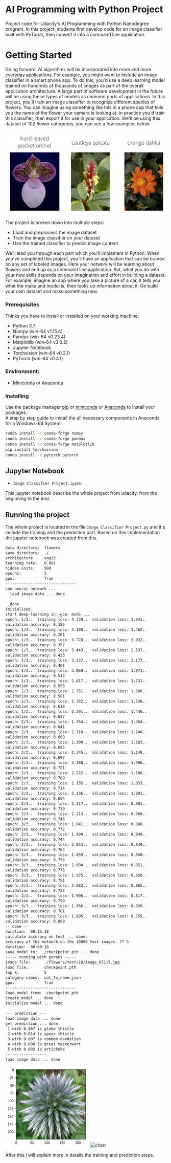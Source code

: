 # AI Programming with Python Project

Project code for Udacity's AI Programming with Python Nanodegree program. In this project, students first develop code for an image classifier built with PyTorch, then convert it into a command line application.

# Getting Started

Going forward, AI algorithms will be incorporated into more and more everyday applications. For example, you might want to include an image classifier in a smart phone app. To do this, you'd use a deep learning model trained on hundreds of thousands of images as part of the overall application architecture. A large part of software development in the future will be using these types of models as common parts of applications. In this project, you'll train an image classifier to recognize different species of flowers. You can imagine using something like this in a phone app that tells you the name of the flower your camera is looking at. In practice you'd train this classifier, then export it for use in your application. We'll be using this dataset of 102 flower categories, you can see a few examples below.

![Flower](./assets/Flowers.png)

The project is broken down into multiple steps:

* Load and preprocess the image dataset
* Train the image classifier on your dataset
* Use the trained classifier to predict image content

We'll lead you through each part which you'll implement in Python.
When you've completed this project, you'll have an application that can be trained on any set of labeled images. Here your network will be learning about flowers and end up as a command line application. But, what you do with your new skills depends on your imagination and effort in building a dataset. For example, imagine an app where you take a picture of a car, it tells you what the make and model is, then looks up information about it. Go build your own dataset and make something new.

### Prerequisites

Thinks you have to install or installed on your working machine:

* Python 3.7
* Numpy (win-64 v1.15.4)
* Pandas (win-64 v0.23.4)
* Matplotlib (win-64 v3.0.2)
* Jupyter Notebook
* Torchvision (win-64 v0.2.1)
* PyTorch (win-64 v0.4.1)

### Environment:
* [Miniconda](https://conda.io/miniconda.html) or [Anaconda](https://www.anaconda.com/download/)


### Installing

Use the package manager [pip](https://pip.pypa.io/en/stable/) or
[miniconda](https://conda.io/miniconda.html) or [Anaconda](https://www.anaconda.com/download/) to install your packages.  
A step by step guide to install the all necessary components in Anaconda for a Windows-64 System:
```bash
conda install -c conda-forge numpy
conda install -c conda-forge pandas
conda install -c conda-forge matplotlib
pip install torchvision
conda install -c pytorch pytorch
```

## Jupyter Notebook
* `Image Classifier Project.ipynb`

This jupyter notebook describe the whole project from udacity, from the beginning to the end.

## Running the project

The whole project is located in the file `Image Classifier Project.py` and it's include the training and the prediction part.
Based on this implementation the jupyter notebook was created from this.

```----- running with params -----
data directory:  flowers
save directory:  ./
architecture:    vgg13
learning rate:   0.001
hidden units:    500
epochs:          3
gpu:             True
-------------------------------
cnn neural network ...
  load image data ... done
  
  done
initialized.
start deep-learning in -gpu- mode ... 
epoch: 1/3..  training loss: 4.739..  validation loss: 3.941..  validation accuracy: 0.185
epoch: 1/3..  training loss: 4.100..  validation loss: 3.462..  validation accuracy: 0.261
epoch: 1/3..  training loss: 3.778..  validation loss: 2.932..  validation accuracy: 0.357
epoch: 1/3..  training loss: 3.443..  validation loss: 2.537..  validation accuracy: 0.423
epoch: 1/3..  training loss: 3.237..  validation loss: 2.177..  validation accuracy: 0.481
epoch: 1/3..  training loss: 3.069..  validation loss: 1.971..  validation accuracy: 0.512
epoch: 1/3..  training loss: 2.817..  validation loss: 1.731..  validation accuracy: 0.553
epoch: 1/3..  training loss: 2.751..  validation loss: 1.686..  validation accuracy: 0.581
epoch: 1/3..  training loss: 2.782..  validation loss: 1.538..  validation accuracy: 0.618
epoch: 1/3..  training loss: 2.391..  validation loss: 1.446..  validation accuracy: 0.627
epoch: 2/3..  training loss: 1.764..  validation loss: 1.364..  validation accuracy: 0.641
epoch: 2/3..  training loss: 2.310..  validation loss: 1.248..  validation accuracy: 0.668
epoch: 2/3..  training loss: 2.308..  validation loss: 1.183..  validation accuracy: 0.685
epoch: 2/3..  training loss: 2.345..  validation loss: 1.149..  validation accuracy: 0.697
epoch: 2/3..  training loss: 2.188..  validation loss: 1.096..  validation accuracy: 0.721
epoch: 2/3..  training loss: 2.222..  validation loss: 1.100..  validation accuracy: 0.709
epoch: 2/3..  training loss: 2.135..  validation loss: 1.033..  validation accuracy: 0.714
epoch: 2/3..  training loss: 2.136..  validation loss: 1.091..  validation accuracy: 0.694
epoch: 2/3..  training loss: 2.117..  validation loss: 0.981..  validation accuracy: 0.739
epoch: 2/3..  training loss: 2.213..  validation loss: 0.968..  validation accuracy: 0.746
epoch: 3/3..  training loss: 1.041..  validation loss: 0.886..  validation accuracy: 0.772
epoch: 3/3..  training loss: 1.999..  validation loss: 0.949..  validation accuracy: 0.744
epoch: 3/3..  training loss: 2.053..  validation loss: 0.849..  validation accuracy: 0.764
epoch: 3/3..  training loss: 1.859..  validation loss: 0.850..  validation accuracy: 0.756
epoch: 3/3..  training loss: 2.004..  validation loss: 0.851..  validation accuracy: 0.775
epoch: 3/3..  training loss: 1.925..  validation loss: 0.850..  validation accuracy: 0.751
epoch: 3/3..  training loss: 2.082..  validation loss: 0.865..  validation accuracy: 0.752
epoch: 3/3..  training loss: 1.996..  validation loss: 0.817..  validation accuracy: 0.799
epoch: 3/3..  training loss: 1.966..  validation loss: 0.826..  validation accuracy: 0.781
epoch: 3/3..  training loss: 1.805..  validation loss: 0.755..  validation accuracy: 0.809
-- done --
duration:  00:15:18
calculate accuracy on test ... done.
accuracy of the network on the 10000 test images: 77 %
duration:  00:00:18
save model to:  ./checkpoint.pth ... done
----- running with params -----
image file:      ./flowers/test/10/image_07117.jpg
load file:       checkpoint.pth
top k:           5
category names:  cat_to_name.json
gpu:             True
-------------------------------
load model from:  checkpoint.pth
create model ... done
initialize model ... done

--- prediction ---
load image data ... done
get prediction ... done.
 1 with 0.967 is globe thistle
 2 with 0.014 is spear thistle
 3 with 0.007 is common dandelion
 4 with 0.006 is great masterwort
 5 with 0.002 is artichoke
------------------
load image data ... done

```
![globe thistle](./assets/download.png)
![chart](./assets/download1.png)  

After this I will explain more in details the training and prediction steps.

  
  
